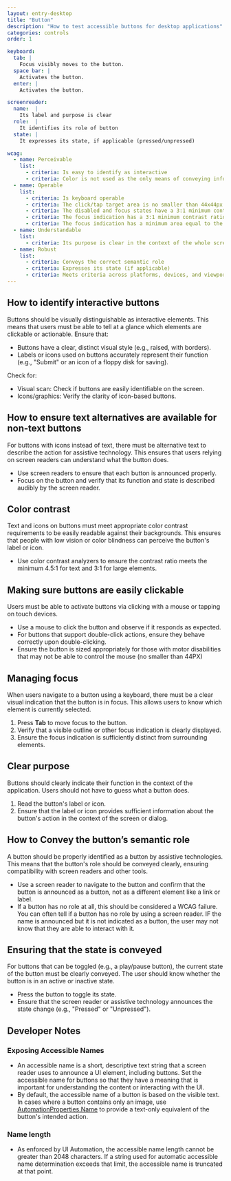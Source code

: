```yaml
---
layout: entry-desktop
title: "Button"  
description: "How to test accessible buttons for desktop applications"  
categories: controls  
order: 1  

keyboard:  
  tab: |  
    Focus visibly moves to the button.  
  space bar: |  
    Activates the button.  
  enter: |  
    Activates the button.  

screenreader:
  name:  |
    Its label and purpose is clear
  role:  |
    It identifies its role of button
  state: |
    It expresses its state, if applicable (pressed/unpressed)

wcag:  
  - name: Perceivable  
    list:  
      - criteria: Is easy to identify as interactive  
      - criteria: Color is not used as the only means of conveying information (error, success, pressed, expanded, etc)  
  - name: Operable  
    list:  
      - criteria: Is keyboard operable  
      - criteria: The click/tap target area is no smaller than 44x44px  
      - criteria: The disabled and focus states have a 3:1 minimum contrast ratio against default  
      - criteria: The focus indication has a 3:1 minimum contrast ratio against adjacent elements  
      - criteria: The focus indication has a minimum area equal to the width of the element and 2px in height  
  - name: Understandable  
    list:  
      - criteria: Its purpose is clear in the context of the whole screen or dialog  
  - name: Robust  
    list:  
      - criteria: Conveys the correct semantic role  
      - criteria: Expresses its state (if applicable)  
      - criteria: Meets criteria across platforms, devices, and viewports  
---
```


## How to identify interactive buttons

Buttons should be visually distinguishable as interactive elements. This means that users must be able to tell at a glance which elements are clickable or actionable. Ensure that:
- Buttons have a clear, distinct visual style (e.g., raised, with borders).
- Labels or icons used on buttons accurately represent their function (e.g., "Submit" or an icon of a floppy disk for saving).

Check for:
- Visual scan: Check if buttons are easily identifiable on the screen.
- Icons/graphics: Verify the clarity of icon-based buttons.

## How to ensure text alternatives are available for non-text buttons

For buttons with icons instead of text, there must be alternative text to describe the action for assistive technology. This ensures that users relying on screen readers can understand what the button does.

- Use screen readers to ensure that each button is announced properly.
- Focus on the button and verify that its function and state is described audibly by the screen reader.

## Color contrast

Text and icons on buttons must meet appropriate color contrast requirements to be easily readable against their backgrounds. This ensures that people with low vision or color blindness can perceive the button's label or icon.

- Use color contrast analyzers to ensure the contrast ratio meets the minimum 4.5:1 for text and 3:1 for large elements.

## Making sure buttons are easily clickable

Users must be able to activate buttons via clicking with a mouse or tapping on touch devices.

- Use a mouse to click the button and observe if it responds as expected.
- For buttons that support double-click actions, ensure they behave correctly upon double-clicking.
- Ensure the button is sized appropriately for those with motor disabilities that may not be able to control the mouse (no smaller than 44PX)

## Managing focus

When users navigate to a button using a keyboard, there must be a clear visual indication that the button is in focus. This allows users to know which element is currently selected.

1. Press **Tab** to move focus to the button.
2. Verify that a visible outline or other focus indication is clearly displayed.
3. Ensure the focus indication is sufficiently distinct from surrounding elements.

## Clear purpose

Buttons should clearly indicate their function in the context of the application. Users should not have to guess what a button does.

1. Read the button's label or icon.
2. Ensure that the label or icon provides sufficient information about the button's action in the context of the screen or dialog.

## How to Convey the button’s semantic role

A button should be properly identified as a button by assistive technologies. This means that the button's role should be conveyed clearly, ensuring compatibility with screen readers and other tools.

- Use a screen reader to navigate to the button and confirm that the button is announced as a button, not as a different element like a link or label.
- If a button has no role at all, this should be considered a WCAG failure. You can often tell if a button has no role by using a screen reader. IF the name is announced but it is not indicated as a button, the user may not know that they are able to interact with it.

## Ensuring that the state is conveyed

For buttons that can be toggled (e.g., a play/pause button), the current state of the button must be clearly conveyed. The user should know whether the button is in an active or inactive state.

- Press the button to toggle its state.
- Ensure that the screen reader or assistive technology announces the state change (e.g., "Pressed" or "Unpressed").

## Developer Notes

### Exposing Accessible Names

- An accessible name is a short, descriptive text string that a screen reader uses to announce a UI element, including buttons. Set the accessible name for buttons so that they have a meaning that is important for understanding the content or interacting with the UI.
- By default, the accessible name of a button is based on the visible text. In cases where a button contains only an image, use [AutomationProperties.Name](https://learn.microsoft.com/en-us/dotnet/api/system.windows.automation.automationproperties.name) to provide a text-only equivalent of the button's intended action.

### Name length

- As enforced by UI Automation, the accessible name length cannot be greater than 2048 characters. If a string used for automatic accessible name determination exceeds that limit, the accessible name is truncated at that point.